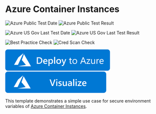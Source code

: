 # Azure Container Instances

![Azure Public Test Date](https://azurequickstartsservice.blob.core.windows.net/badges/201-aci-linuxcontainer-secure-environmentvariables/PublicLastTestDate.svg)
![Azure Public Test Result](https://azurequickstartsservice.blob.core.windows.net/badges/201-aci-linuxcontainer-secure-environmentvariables/PublicDeployment.svg)

![Azure US Gov Last Test Date](https://azurequickstartsservice.blob.core.windows.net/badges/201-aci-linuxcontainer-secure-environmentvariables/FairfaxLastTestDate.svg)
![Azure US Gov Last Test Result](https://azurequickstartsservice.blob.core.windows.net/badges/201-aci-linuxcontainer-secure-environmentvariables/FairfaxDeployment.svg)

![Best Practice Check](https://azurequickstartsservice.blob.core.windows.net/badges/201-aci-linuxcontainer-secure-environmentvariables/BestPracticeResult.svg)
![Cred Scan Check](https://azurequickstartsservice.blob.core.windows.net/badges/201-aci-linuxcontainer-secure-environmentvariables/CredScanResult.svg)

[![Deploy To Azure](https://raw.githubusercontent.com/Azure/azure-quickstart-templates/master/1-CONTRIBUTION-GUIDE/images/deploytoazure.svg?sanitize=true)]("https://portal.azure.com/#create/Microsoft.Template/uri/https%3A%2F%2Fraw.githubusercontent.com%2FAzure%2Fazure-quickstart-templates%2Fmaster%2F201-aci-linuxcontainer-secure-environmentvariables%2Fazuredeploy.json")
[![Visualize](https://raw.githubusercontent.com/Azure/azure-quickstart-templates/master/1-CONTRIBUTION-GUIDE/images/visualizebutton.svg?sanitize=true)]("http://armviz.io/#/?load=https%3A%2F%2Fraw.githubusercontent.com%2FAzure%2Fazure-quickstart-templates%2Fmaster%2F201-aci-linuxcontainer-secure-environmentvariables%2Fazuredeploy.json")

This template demonstrates a simple use case for secure environment variables of
[Azure Container Instances](https://docs.microsoft.com/en-us/azure/container-instances/).
